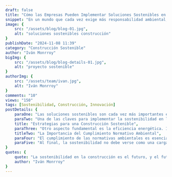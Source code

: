 ```yaml
---
draft: false
title: "Cómo las Empresas Pueden Implementar Soluciones Sostenibles en sus Proyectos de Construcción"
snippet: "En un mundo que cada vez exige más responsabilidad ambiental, las empresas de construcción deben adaptarse. Este blog explora cómo implementar soluciones sostenibles para minimizar el impacto ambiental sin comprometer la calidad."
image: {
    src: "/assets/blog/blog-01.jpg",
    alt: "soluciones sostenibles construcción"
}
publishDate: "2024-11-08 11:39"
category: "Construcción Sostenible"
author: "Iván Monrroy"
bigImg: {
    src: "/assets/blog/blog-details-01.jpg",
    alt: "proyecto sostenible"
}
authorImg: {
    src: "/assets/team/ivan.jpg",
    alt: "Iván Monrroy"
}
comments: "10"
views: "150"
tags: [Sostenibilidad, Construcción, Innovación]
postDetails: {
    paraOne: "Las soluciones sostenibles son cada vez más importantes en el sector de la construcción. Implementar estrategias como el uso de materiales reciclables, el diseño de edificios con eficiencia energética y el manejo adecuado de residuos puede hacer una gran diferencia en la huella ecológica de un proyecto. MV Smart trabaja estrechamente con empresas de construcción para integrar estos enfoques y garantizar que los proyectos no solo sean viables, sino también responsables con el medio ambiente.",
    paraTwo: "Una de las claves para implementar la sostenibilidad en la construcción es el diseño ecológico. Esto incluye desde la elección de materiales locales y renovables hasta el aprovechamiento de energías renovables durante la ejecución del proyecto. Además, la gestión adecuada del agua y la energía reduce significativamente los costos operativos a largo plazo.",
    title: "Estrategias para una Construcción Sostenible",
    paraThree: "Otro aspecto fundamental es la eficiencia energética. Incorporar sistemas de energía solar, ventilación natural y aislamiento adecuado no solo disminuye el impacto ambiental, sino que también mejora la eficiencia operativa. Al optar por tecnologías limpias, las empresas pueden reducir tanto sus costos como su huella de carbono, contribuyendo a la sostenibilidad del planeta.",
    titleTwo: "La Importancia del Cumplimiento Normativo Ambiental",
    paraFour: "El cumplimiento de las normativas ambientales es esencial para cualquier empresa. Desde las regulaciones locales hasta los estándares internacionales, el cumplimiento asegura que los proyectos no solo sean sostenibles, sino también legales y éticos. MV Smart ayuda a las empresas a adaptarse a estos estándares, evitando sanciones y mejorando su imagen corporativa.",
    paraFive: "Al final, la sostenibilidad no debe verse como una carga, sino como una oportunidad para innovar y mejorar. Las soluciones sostenibles pueden traer beneficios tangibles tanto para el medio ambiente como para la rentabilidad de las empresas de construcción."
}
quotes: {
    quote: "La sostenibilidad en la construcción es el futuro, y el futuro ya está aquí.",
    author: "Iván Monrroy"
}
---
```

